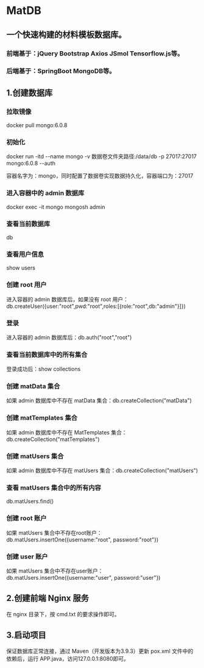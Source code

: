 # MatDB

## 一个快速构建的材料模板数据库。

### 前端基于：jQuery Bootstrap Axios JSmol Tensorflow.js等。
### 后端基于：SpringBoot MongoDB等。

## 1.创建数据库

### 拉取镜像
docker pull mongo:6.0.8

### 初始化
docker run -itd --name mongo -v 数据卷文件夹路径:/data/db -p 27017:27017 mongo:6.0.8 --auth

容器名字为：mongo，同时配置了数据卷实现数据持久化，容器端口为：27017

### 进入容器中的 admin 数据库
docker exec -it mongo mongosh admin

### 查看当前数据库
db

### 查看用户信息
show users

### 创建 root 用户
进入容器的 admin 数据库后，如果没有 root 用户：db.createUser({user:"root",pwd:"root",roles:[{role:"root",db:"admin"}]})

### 登录
进入容器的 admin 数据库后：db.auth("root","root")

### 查看当前数据库中的所有集合
登录成功后：show collections

### 创建 matData 集合
如果 admin 数据库中不存在 matData 集合：db.createCollection("matData")

### 创建 matTemplates 集合
如果 admin 数据库中不存在 MatTemplates 集合：db.createCollection("matTemplates")

### 创建 matUsers 集合
如果 admin 数据库中不存在 matUsers 集合：db.createCollection("matUsers")

### 查看 matUsers 集合中的所有内容
db.matUsers.find()

### 创建 root 账户
如果 matUsers 集合中不存在root账户：db.matUsers.insertOne({username:"root", password:"root"})

### 创建 user 账户
如果 matUsers 集合中不存在user账户：db.matUsers.insertOne({username:"user", password:"user"})

## 2.创建前端 Nginx 服务
在 nginx 目录下，按 cmd.txt 的要求操作即可。

## 3.启动项目
保证数据库正常连接，通过 Maven（开发版本为3.9.3）更新 pox.xml 文件中的依赖后，运行 APP.java，访问127.0.0.1:8080即可。


